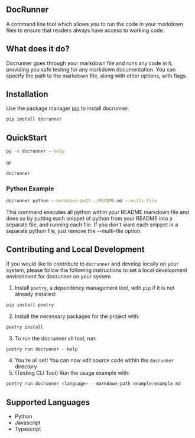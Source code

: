 ## DocRunner

A command line tool which allows you to run the code in your markdown files to ensure that readers always have access to working code.

## What does it do?

Docrunner goes through your markdown file and runs any code in it, providing you safe testing for any markdown documentation. You can specify the path to the markdown file, along with other options, with flags.

## Installation

Use the package manager [pip](https://pip.pypa.io/en/stable/) to install docrunner.

```bash
pip install docrunner
```

## QuickStart

```cmd
py -m docrunner --help
```

or

```cmd
docrunner
```

### Python Example

```cmd
docrunner python --markdown-path ./README.md --multi-file
```

This command executes all python within your README markdown file and does so by putting each snippet of python from your README into a separate file, and running each file. If you don't want each snippet in a separate python file, just remove the --multi-file option.


## Contributing and Local Development
If you would like to contribute to `docrunner` and develop locally on your system, please follow the following instructions
to set a local development environment for docrunner on your system

1. Install `poetry`, a dependency management tool, with `pip` if it is not already installed:
```powershell
pip install poetry
```
2. Install the necessary packages for the project with:
```powershell
poetry install
```
3. To run the docrunner cli tool, run:
```powershell
poetry run docrunner --help
```
4. You're all set! You can now edit source code within the `docrunner` directory
5. (Testing CLI Tool) Run the usage example with:
```powershell
poetry run docrunner <language> --markdown-path example/example.md
```


## Supported Languages

- Python
- Javascript
- Typescript
